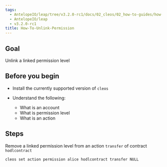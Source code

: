 ```yaml
---
tags:
  - AntelopeIO/leap/tree/v3.2.0-rc1/docs/02_cleos/02_how-to-guides/how-to-unlink-permission.md
  - AntelopeIO/leap
  - v3.2.0-rc1
title: How-To-Unlink-Permission
---
```

## Goal

Unlink a linked permission level

## Before you begin

* Install the currently supported version of `cleos`

* Understand the following:
  * What is an account
  * What is permission level
  * What is an action

## Steps

Remove a linked permission level from an action `transfer` of contract `hodlcontract`

```sh
cleos set action permission alice hodlcontract transfer NULL
```
